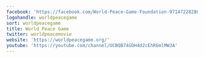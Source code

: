 ```yaml
---
facebook: 'https://facebook.com/World-Peace-Game-Foundation-971472282869448'
logohandle: worldpeacegame
sort: worldpeacegame
title: World Peace Game
twitter: worldpeacemovie
website: 'https://worldpeacegame.org/'
youtube: 'https://youtube.com/channel/UCBQB74GOH4d2cEhR6mlMWJA'
---
```

